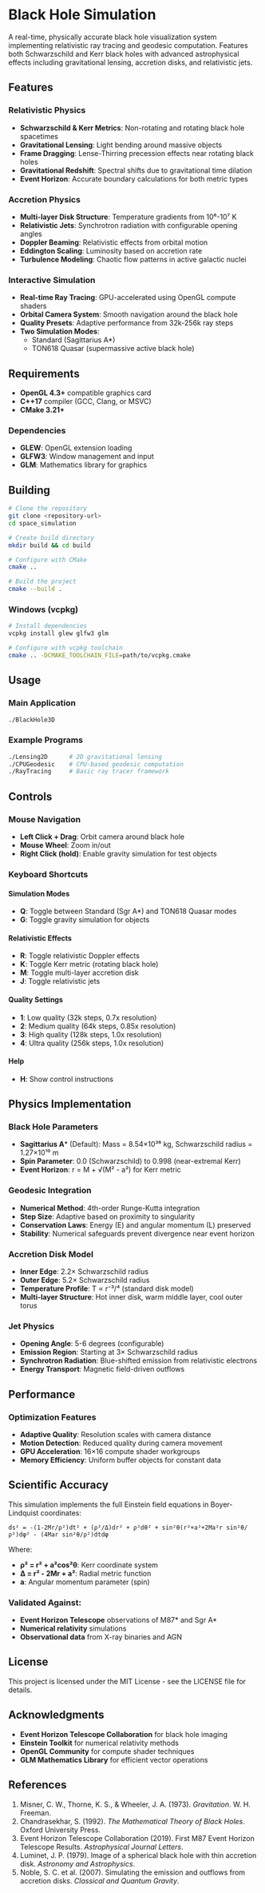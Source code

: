 # Black Hole Simulation

A real-time, physically accurate black hole visualization system implementing relativistic ray tracing and geodesic computation. Features both Schwarzschild and Kerr black holes with advanced astrophysical effects including gravitational lensing, accretion disks, and relativistic jets.

## Features

### Relativistic Physics
- **Schwarzschild & Kerr Metrics**: Non-rotating and rotating black hole spacetimes
- **Gravitational Lensing**: Light bending around massive objects
- **Frame Dragging**: Lense-Thirring precession effects near rotating black holes
- **Gravitational Redshift**: Spectral shifts due to gravitational time dilation
- **Event Horizon**: Accurate boundary calculations for both metric types

### Accretion Physics
- **Multi-layer Disk Structure**: Temperature gradients from 10⁶-10⁷ K
- **Relativistic Jets**: Synchrotron radiation with configurable opening angles
- **Doppler Beaming**: Relativistic effects from orbital motion
- **Eddington Scaling**: Luminosity based on accretion rate
- **Turbulence Modeling**: Chaotic flow patterns in active galactic nuclei

### Interactive Simulation
- **Real-time Ray Tracing**: GPU-accelerated using OpenGL compute shaders
- **Orbital Camera System**: Smooth navigation around the black hole
- **Quality Presets**: Adaptive performance from 32k-256k ray steps
- **Two Simulation Modes**: 
  - Standard (Sagittarius A*)
  - TON618 Quasar (supermassive active black hole)

## Requirements

- **OpenGL 4.3+** compatible graphics card
- **C++17** compiler (GCC, Clang, or MSVC)
- **CMake 3.21+**

### Dependencies
- **GLEW**: OpenGL extension loading
- **GLFW3**: Window management and input
- **GLM**: Mathematics library for graphics

## Building

```bash
# Clone the repository
git clone <repository-url>
cd space_simulation

# Create build directory
mkdir build && cd build

# Configure with CMake
cmake ..

# Build the project
cmake --build .
```

### Windows (vcpkg)
```bash
# Install dependencies
vcpkg install glew glfw3 glm

# Configure with vcpkg toolchain
cmake .. -DCMAKE_TOOLCHAIN_FILE=path/to/vcpkg.cmake
```

## Usage

### Main Application
```bash
./BlackHole3D
```

### Example Programs
```bash
./Lensing2D      # 2D gravitational lensing
./CPUGeodesic    # CPU-based geodesic computation
./RayTracing     # Basic ray tracer framework
```

## Controls

### Mouse Navigation
- **Left Click + Drag**: Orbit camera around black hole
- **Mouse Wheel**: Zoom in/out
- **Right Click (hold)**: Enable gravity simulation for test objects

### Keyboard Shortcuts

#### Simulation Modes
- **Q**: Toggle between Standard (Sgr A*) and TON618 Quasar modes
- **G**: Toggle gravity simulation for objects

#### Relativistic Effects
- **R**: Toggle relativistic Doppler effects
- **K**: Toggle Kerr metric (rotating black hole)
- **M**: Toggle multi-layer accretion disk
- **J**: Toggle relativistic jets

#### Quality Settings
- **1**: Low quality (32k steps, 0.7x resolution)
- **2**: Medium quality (64k steps, 0.85x resolution)
- **3**: High quality (128k steps, 1.0x resolution)  
- **4**: Ultra quality (256k steps, 1.0x resolution)

#### Help
- **H**: Show control instructions

## Physics Implementation

### Black Hole Parameters
- **Sagittarius A*** (Default): Mass = 8.54×10³⁶ kg, Schwarzschild radius = 1.27×10¹⁰ m
- **Spin Parameter**: 0.0 (Schwarzschild) to 0.998 (near-extremal Kerr)
- **Event Horizon**: r = M + √(M² - a²) for Kerr metric

### Geodesic Integration
- **Numerical Method**: 4th-order Runge-Kutta integration
- **Step Size**: Adaptive based on proximity to singularity
- **Conservation Laws**: Energy (E) and angular momentum (L) preserved
- **Stability**: Numerical safeguards prevent divergence near event horizon

### Accretion Disk Model
- **Inner Edge**: 2.2× Schwarzschild radius
- **Outer Edge**: 5.2× Schwarzschild radius  
- **Temperature Profile**: T ∝ r⁻³/⁴ (standard disk model)
- **Multi-layer Structure**: Hot inner disk, warm middle layer, cool outer torus

### Jet Physics
- **Opening Angle**: 5-6 degrees (configurable)
- **Emission Region**: Starting at 3× Schwarzschild radius
- **Synchrotron Radiation**: Blue-shifted emission from relativistic electrons
- **Energy Transport**: Magnetic field-driven outflows

## Performance

### Optimization Features
- **Adaptive Quality**: Resolution scales with camera distance
- **Motion Detection**: Reduced quality during camera movement
- **GPU Acceleration**: 16×16 compute shader workgroups
- **Memory Efficiency**: Uniform buffer objects for constant data

## Scientific Accuracy

This simulation implements the full Einstein field equations in Boyer-Lindquist coordinates:

```
ds² = -(1-2Mr/ρ²)dt² + (ρ²/Δ)dr² + ρ²dθ² + sin²θ(r²+a²+2Ma²r sin²θ/ρ²)dφ² - (4Mar sin²θ/ρ²)dtdφ
```

Where:
- **ρ² = r² + a²cos²θ**: Kerr coordinate system
- **Δ = r² - 2Mr + a²**: Radial metric function
- **a**: Angular momentum parameter (spin)

### Validated Against:
- **Event Horizon Telescope** observations of M87* and Sgr A*
- **Numerical relativity** simulations
- **Observational data** from X-ray binaries and AGN

## License

This project is licensed under the MIT License - see the LICENSE file for details.

## Acknowledgments

- **Event Horizon Telescope Collaboration** for black hole imaging
- **Einstein Toolkit** for numerical relativity methods
- **OpenGL Community** for compute shader techniques
- **GLM Mathematics Library** for efficient vector operations

## References

1. Misner, C. W., Thorne, K. S., & Wheeler, J. A. (1973). *Gravitation*. W. H. Freeman.
2. Chandrasekhar, S. (1992). *The Mathematical Theory of Black Holes*. Oxford University Press.  
3. Event Horizon Telescope Collaboration (2019). First M87 Event Horizon Telescope Results. *Astrophysical Journal Letters*.
4. Luminet, J. P. (1979). Image of a spherical black hole with thin accretion disk. *Astronomy and Astrophysics*.
5. Noble, S. C. et al. (2007). Simulating the emission and outflows from accretion disks. *Classical and Quantum Gravity*.